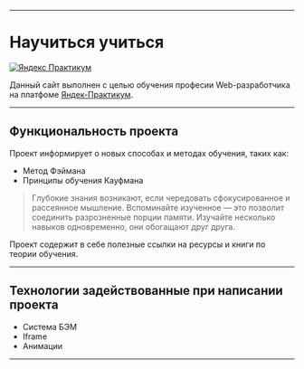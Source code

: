 ___
# Научиться учиться

[![Яндекс Практикум](https://downloader.disk.yandex.ru/preview/c777c4905cf625500298dd7767d8fcf1aa1b4bbf48442e60523b334a1b651fe7/5efcc6ed/3WKaMC2iHmp0VjaDjzd4XrrWti7EJluI1pxPKGUHD36YWQGkfkbEoqPbc3qoisvUq9iw3Gw75jLzwq6wim8P1Q==?uid=0&filename=%D0%AF%D0%9F.PNG&disposition=inline&hash=&limit=0&content_type=image%2Fpng&tknv=v2&owner_uid=108914749&size=1920x937)](https://praktikum.yandex.ru/profile/web/)

Данный сайт выполнен с целью обучения професии Web-разработчика на платфоме [Яндек-Практикум](https://praktikum.yandex.ru/).
____
## Функциональность проекта
Проект информирует о новых способах и методах обучения, таких как:
  - Метод Фэймана
  - Принципы обучения Кауфмана

> Глубокие знания возникают, если чередовать сфокусированное и рассеянное мышление.
> Вспоминайте изученное — это позволит соединить разрозненные порции памяти.
> Изучайте несколько навыков одновременно, они обогащают друг друга.


Проект содержит в себе полезные ссылки на ресурсы и книги по теории обучения.

____

## Технологии задействованные при написании проекта

  - Система БЭМ
  - Iframe
  - Анимации

____

